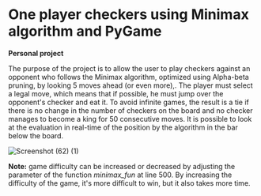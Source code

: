 # One player checkers using Minimax algorithm and PyGame
**Personal project**

The purpose of the project is to allow the user to play checkers against an opponent who follows the Minimax algorithm, optimized using Alpha-beta pruning, by looking 5 moves ahead (or even more),. The player must select a legal move, which means that if possible, he must jump over the opponent's checker and eat it. To avoid infinite games, the result is a tie if there is no change in the number of checkers on the board and no checker manages to become a king for 50 consecutive moves. It is possible to look at the evaluation in real-time of the position by the algorithm in the bar below the board.

![Screenshot (62) (1)](https://user-images.githubusercontent.com/63108350/157331088-dfe81551-2739-4abd-b27a-6ad117f4ea8f.png)


**Note:** game difficulty can be increased or decreased by adjusting the parameter of the function *minimax_fun* at line 500. By increasing the difficulty of the game, it's more difficult to win, but it also takes more time.


